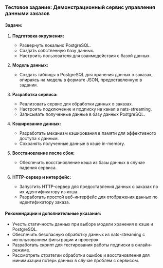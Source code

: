 ### Тестовое задание: Демонстрационный сервис управления данными заказов

#### Задачи:

1. **Подготовка окружения:**
   - Развернуть локально PostgreSQL.
   - Создать собственную базу данных.
   - Настроить пользователя для взаимодействия с базой данных.

2. **Модель данных:**
   - Создать таблицы в PostgreSQL для хранения данных о заказах, опираясь на модель в формате JSON, предоставленную в задании.

3. **Разработка сервиса:**
   - Реализовать сервис для обработки данных о заказах.
   - Настроить подключение и подписку на канал в nats-streaming.
   - Записывать полученные данные в базу данных PostgreSQL.

4. **Кэширование данных:**
   - Разработать механизм кэширования в памяти для эффективного доступа к данным.
   - Сохранять полученные данные в кэше in-memory.

5. **Восстановление после сбоя:**
   - Обеспечить восстановление кэша из базы данных в случае падения сервиса.

6. **HTTP-сервер и интерфейс:**
   - Запустить HTTP-сервер для предоставления данных о заказах по их идентификатору из кэша.
   - Разработать простой веб-интерфейс для отображения данных по идентификатору заказа.

#### Рекомендации и дополнительные указания:

- Учесть статичность данных при выборе модели хранения в кэше и PostgreSQL.
- Обеспечить безопасную обработку данных из nats-streaming с использованием фильтрации и проверок.
- Разработать скрипт для тестирования работы подписки в онлайн-режиме.
- Рассмотреть стратегии обработки ошибок и восстановления для минимизации потерь данных в случае проблем с сервисом.
